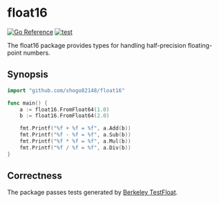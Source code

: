 # float16

[![Go Reference](https://pkg.go.dev/badge/github.com/shogo82148/float16.svg)](https://pkg.go.dev/github.com/shogo82148/float16)
[![test](https://github.com/shogo82148/float16/actions/workflows/test.yml/badge.svg)](https://github.com/shogo82148/float16/actions/workflows/test.yml)

The float16 package provides types for handling half-precision floating-point numbers.

## Synopsis

```go
import "github.com/shogo82148/float16"

func main() {
    a := float16.FromFloat64(1.0)
    b := float16.FromFloat64(2.0)

    fmt.Printf("%f + %f = %f", a.Add(b))
    fmt.Printf("%f - %f = %f", a.Sub(b))
    fmt.Printf("%f * %f = %f", a.Mul(b))
    fmt.Printf("%f / %f = %f", a.Div(b))
}
```

## Correctness

The package passes tests generated by [Berkeley TestFloat](http://www.jhauser.us/arithmetic/TestFloat.html).
